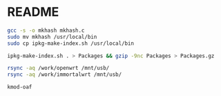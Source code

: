# README

```bash
gcc -s -o mkhash mkhash.c
sudo mv mkhash /usr/local/bin
sudo cp ipkg-make-index.sh /usr/local/bin
```

```bash
ipkg-make-index.sh . > Packages && gzip -9nc Packages > Packages.gz
```

```bash
rsync -aq /work/openwrt /mnt/usb/
rsync -aq /work/immortalwrt /mnt/usb/
```

`kmod-oaf`
